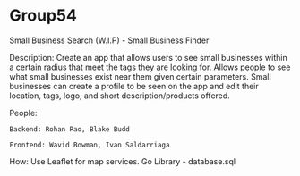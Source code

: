 # Group54
Small Business Search (W.I.P) - Small Business Finder

Description:
Create an app that allows users to see small businesses within a certain radius that meet the tags they are looking for. Allows people to see what small businesses exist near them given certain parameters. 
Small businesses can create a profile to be seen on the app and edit their location, tags, logo, and short description/products offered.

People: 

	Backend: Rohan Rao, Blake Budd
	
	Frontend: Wavid Bowman, Ivan Saldarriaga

How: Use Leaflet for map services. Go Library  - database.sql 
